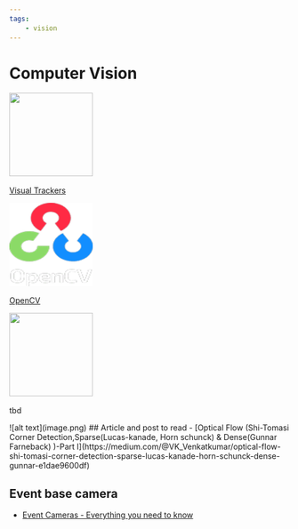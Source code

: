 ```yaml
---
tags:
    - vision
---
```


# Computer Vision

<div class="grid-container">
    <div class="grid-item">
        <a href="visual_trackers">
            <img src="images/visual_trackers.png"  width="150" height="150">
            <p>Visual Trackers</p>
        </a>
    </div>
    <div class="grid-item">
    <a href=opencv>
        <img src="images/opencv_logo.png"   width="150" height="150">
        <p>OpenCV</p>
        </a>
    </div>
    <div class="grid-item">
        <img src="images/website.png"   width="150" height="150">
        <p>tbd</p>
    </div>

</div>
![alt text](image.png)
## Article and post to read
- [Optical Flow (Shi-Tomasi Corner Detection,Sparse(Lucas-kanade, Horn schunck) & Dense(Gunnar Farneback) )-Part I](https://medium.com/@VK_Venkatkumar/optical-flow-shi-tomasi-corner-detection-sparse-lucas-kanade-horn-schunck-dense-gunnar-e1dae9600df)


## Event base camera
- [Event Cameras - Everything you need to know](https://medium.com/@vikramsetty169/event-cameras-everything-you-need-to-know-c5dd4281eb9b)